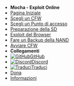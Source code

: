 - **Mocha - Exploit Online**
- [Pagina Iniziale](../../../introduction)
- [Scegli un CFW](../../cfw-choice)
- [Scegli un Punto di accesso](../entrypoint-choice)
- [Preparazione della SD](sd-preparation)
- [Exploit del Browser](browser-exploit)
- [Fare un Backup della NAND](nand-backup)
- [Avviare CFW](launching-cfw)
- **Collegamenti**
- [![GitHub](https://icongr.am/simple/github.svg?color=808080&size=16)GitHub](https://github.com/hacks-guide/Guide-WiiU)
- [![Discord](https://icongr.am/simple/discord.svg?colored&size=16)Discord](https://discord.gg/C29hYvh)
- [![Traduci](https://icongr.am/material/translate.svg?color=808080&size=16)Traduci](https://hacks-guide.crowdin.com/u/projects/10)
- [Dona](../../../donations)
- [Informazioni](../../../about)
